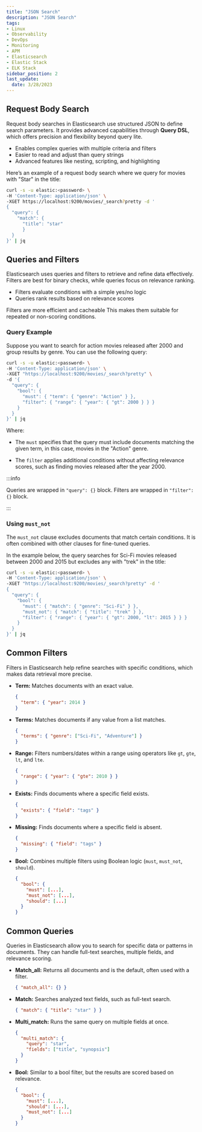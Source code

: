 ```yaml
---
title: "JSON Search"
description: "JSON Search"
tags: 
- Linux
- Observability
- DevOps
- Monitoring 
- APM
- Elasticsearch
- Elastic Stack
- ELK Stack
sidebar_position: 2
last_update:
  date: 3/28/2023
---
```



## Request Body Search 

Request body searches in Elasticsearch use structured JSON to define search parameters. It provides advanced capabilities through **Query DSL**, which offers precision and flexibility beyond query lite.  

- Enables complex queries with multiple criteria and filters  
- Easier to read and adjust than query strings  
- Advanced features like nesting, scripting, and highlighting  

Here’s an example of a request body search where we query for movies with "Star" in the title:

```bash
curl -s -u elastic:<password> \
-H 'Content-Type: application/json' \
-XGET https://localhost:9200/movies/_search?pretty -d '
{
  "query": {
    "match": {
      "title": "star"
      }
  }
}' | jq
```


## Queries and Filters  

Elasticsearch uses queries and filters to retrieve and refine data effectively. Filters are best for binary checks, while queries focus on relevance ranking.  

- Filters evaluate conditions with a simple yes/no logic  
- Queries rank results based on relevance scores  

Filters are more efficient and cacheable This makes them suitable for repeated or non-scoring conditions.  

### Query Example

Suppose you want to search for action movies released after 2000 and group results by genre. You can use the following query:

```bash
curl -s -u elastic:<password> \
-H 'Content-Type: application/json' \
-XGET "https://localhost:9200/movies/_search?pretty" \
-d '{
  "query": {
    "bool": {
      "must": { "term": { "genre": "Action" } },
      "filter": { "range": { "year": { "gt": 2000 } } }
    }
  }
}' | jq
```

Where:

- The `must` specifies that the query must include documents matching the given term, in this case, movies in the "Action" genre.

- The `filter` applies additional conditions without affecting relevance scores, such as finding movies released after the year 2000.

:::info 

Queries are wrapped in `"query": {}` block.
Filters are wrapped in `"filter": {}` block.

:::


### Using `must_not` 

The `must_not` clause excludes documents that match certain conditions. It is often combined with other clauses for fine-tuned queries.  

In the example below, the query searches for Sci-Fi movies released between 2000 and 2015 but excludes any with "trek" in the title:  

```bash
curl -s -u elastic:<password> \
-H 'Content-Type: application/json' \
-XGET "https://localhost:9200/movies/_search?pretty" -d '
{
  "query": {
    "bool": {
      "must": { "match": { "genre": "Sci-Fi" } },
      "must_not": { "match": { "title": "trek" } },
      "filter": { "range": { "year": { "gt": 2000, "lt": 2015 } } }
    }
  }
}' | jq
```  


## Common Filters 

Filters in Elasticsearch help refine searches with specific conditions, which makes data retrieval more precise. 

- **Term:** Matches documents with an exact value.  

  ```json
  {
    "term": { "year": 2014 }
  }
  ```  

- **Terms:** Matches documents if any value from a list matches.  

  ```json
  {
    "terms": { "genre": ["Sci-Fi", "Adventure"] }
  }
  ```  

- **Range:** Filters numbers/dates within a range using operators like `gt`, `gte`, `lt`, and `lte`.  

  ```json
  {
    "range": { "year": { "gte": 2010 } }
  }
  ```  

- **Exists:** Finds documents where a specific field exists.  

  ```json
  {
    "exists": { "field": "tags" }
  }
  ```  

- **Missing:** Finds documents where a specific field is absent.  

  ```json
  {
    "missing": { "field": "tags" }
  }
  ```  

- **Bool:** Combines multiple filters using Boolean logic (`must`, `must_not`, `should`).  

  ```json
  {
    "bool": { 
      "must": [...], 
      "must_not": [...], 
      "should": [...] 
    }
  }
  ```  

## Common Queries  

Queries in Elasticsearch allow you to search for specific data or patterns in documents. They can handle full-text searches, multiple fields, and relevance scoring.  

- **Match_all:** Returns all documents and is the default, often used with a filter.  

  ```json
  { "match_all": {} }
  ```  

- **Match:** Searches analyzed text fields, such as full-text search.  

  ```json
  { "match": { "title": "star" } }
  ```  

- **Multi_match:** Runs the same query on multiple fields at once.  

  ```json
  { 
    "multi_match": { 
      "query": "star", 
      "fields": ["title", "synopsis"] 
    } 
  }
  ```  

- **Bool:** Similar to a bool filter, but the results are scored based on relevance.  

  ```json
  { 
    "bool": { 
      "must": [...], 
      "should": [...], 
      "must_not": [...] 
    } 
  }
  ```  